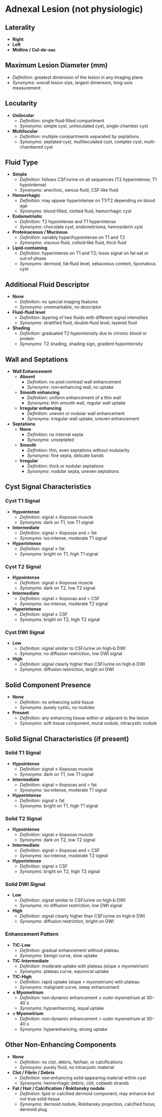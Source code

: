 # Adnexal Lesion (not physiologic)

## Laterality

- **Right**
- **Left**
- **Midline / Cul-de-sac**  

## Maximum Lesion Diameter (mm)

- *Definition*: greatest dimension of the lesion in any imaging plane  
- *Synonyms*: overall lesion size, largest dimension, long-axis measurement

## Locularity

- **Unilocular**  
  - *Definition*: single fluid‑filled compartment  
  - *Synonyms*: simple cyst, uniloculated cyst, single-chamber cyst  
- **Multilocular**  
  - *Definition*: multiple compartments separated by septations  
  - *Synonyms*: septated cyst, multiloculated cyst, complex cyst, multi-chambered cyst  

## Fluid Type

- **Simple**  
  - *Definition*: follows CSF/urine on all sequences (T2 hyperintense; T1 hypointense)  
  - *Synonyms*: anechoic, serous fluid, CSF‑like fluid  
- **Hemorrhagic**  
  - *Definition*: may appear hyperintense on T1/T2 depending on blood age  
  - *Synonyms*: blood‑filled, clotted fluid, hemorrhagic cyst  
- **Endometriotic**  
  - *Definition*: T2 hypointense and T1 hyperintense  
  - *Synonyms*: chocolate cyst, endometrioma, hemosiderin cyst  
- **Proteinaceous / Mucinous**  
  - *Definition*: variably hyper/hypointense on T1 and T2  
  - *Synonyms*: viscous fluid, colloid‑like fluid, thick fluid  
- **Lipid‑containing**  
  - *Definition*: hyperintense on T1 and T2; loses signal on fat‑sat or out‑of‑phase  
  - *Synonyms*: dermoid, fat‑fluid level, sebaceous content, lipomatous cyst  

## Additional Fluid Descriptor

- **None**  
  - *Definition*: no special imaging features  
  - *Synonyms*: unremarkable, no descriptor  
- **Fluid‑fluid level**  
  - *Definition*: layering of two fluids with different signal intensities  
  - *Synonyms*: stratified fluid, double‑fluid level, layered fluid  
- **Shading**  
  - *Definition*: graduated T2 hypointensity due to chronic blood or protein  
  - *Synonyms*: T2 shading, shading sign, gradient hypointensity  

## Wall and Septations

- **Wall Enhancement**  
  - **Absent**  
    - *Definition*: no post‑contrast wall enhancement  
    - *Synonyms*: non‑enhancing wall, no uptake  
  - **Smooth enhancing**  
    - *Definition*: uniform enhancement of a thin wall  
    - *Synonyms*: thin smooth wall, regular wall uptake  
  - **Irregular enhancing**  
    - *Definition*: uneven or nodular wall enhancement  
    - *Synonyms*: irregular wall uptake, uneven enhancement  
- **Septations**  
  - **None**  
    - *Definition*: no internal septa  
    - *Synonyms*: unseptated  
  - **Smooth**  
    - *Definition*: thin, even septations without nodularity  
    - *Synonyms*: fine septa, delicate bands  
  - **Irregular**  
    - *Definition*: thick or nodular septations  
    - *Synonyms*: nodular septa, uneven septations  

## Cyst Signal Characteristics

### Cyst T1 Signal

- **Hypointense**  
  - *Definition*: signal ≤ iliopsoas muscle  
  - *Synonyms*: dark on T1, low T1 signal  
- **Intermediate**  
  - *Definition*: signal > iliopsoas and < fat  
  - *Synonyms*: iso‑intense, moderate T1 signal  
- **Hyperintense**  
  - *Definition*: signal ≥ fat  
  - *Synonyms*: bright on T1, high T1 signal  

### Cyst T2 Signal

- **Hypointense**  
  - *Definition*: signal ≤ iliopsoas muscle  
  - *Synonyms*: dark on T2, low T2 signal  
- **Intermediate**  
  - *Definition*: signal > iliopsoas and < CSF  
  - *Synonyms*: iso‑intense, moderate T2 signal  
- **Hyperintense**  
  - *Definition*: signal ≥ CSF  
  - *Synonyms*: bright on T2, high T2 signal  

### Cyst DWI Signal

- **Low**  
  - *Definition*: signal similar to CSF/urine on high‑b DWI  
  - *Synonyms*: no diffusion restriction, low DWI signal  
- **High**  
  - *Definition*: signal clearly higher than CSF/urine on high‑b DWI  
  - *Synonyms*: diffusion restriction, bright on DWI  

## Solid Component Presence

- **None**  
  - *Definition*: no enhancing solid tissue  
  - *Synonyms*: purely cystic, no nodules  
- **Present**  
  - *Definition*: any enhancing tissue within or adjacent to the lesion  
  - *Synonyms*: soft tissue component, mural nodule, intracystic nodule  

## Solid Signal Characteristics (if present)

### Solid T1 Signal

- **Hypointense**  
  - *Definition*: signal ≤ iliopsoas muscle  
  - *Synonyms*: dark on T1, low T1 signal  
- **Intermediate**  
  - *Definition*: signal > iliopsoas and < fat  
  - *Synonyms*: iso‑intense, moderate T1 signal  
- **Hyperintense**  
  - *Definition*: signal ≥ fat  
  - *Synonyms*: bright on T1, high T1 signal  

### Solid T2 Signal

- **Hypointense**  
  - *Definition*: signal ≤ iliopsoas muscle  
  - *Synonyms*: dark on T2, low T2 signal  
- **Intermediate**  
  - *Definition*: signal > iliopsoas and < CSF  
  - *Synonyms*: iso‑intense, moderate T2 signal  
- **Hyperintense**  
  - *Definition*: signal ≥ CSF  
  - *Synonyms*: bright on T2, high T2 signal  

### Solid DWI Signal

- **Low**  
  - *Definition*: signal similar to CSF/urine on high‑b DWI  
  - *Synonyms*: no diffusion restriction, low DWI signal  
- **High**  
  - *Definition*: signal clearly higher than CSF/urine on high‑b DWI  
  - *Synonyms*: diffusion restriction, bright on DWI  

### Enhancement Pattern

- **TIC‑Low**  
  - *Definition*: gradual enhancement without plateau  
  - *Synonyms*: benign curve, slow uptake  
- **TIC‑Intermediate**  
  - *Definition*: moderate uptake with plateau (slope ≤ myometrium)  
  - *Synonyms*: plateau curve, equivocal uptake  
- **TIC‑High**  
  - *Definition*: rapid uptake (slope > myometrium) with plateau  
  - *Synonyms*: malignant curve, steep enhancement  
- **≤ Myometrium**  
  - *Definition*: non‑dynamic enhancement ≤ outer myometrium at 30–40 s  
  - *Synonyms*: hypoenhancing, equal uptake  
- **> Myometrium**  
  - *Definition*: non‑dynamic enhancement > outer myometrium at 30–40 s  
  - *Synonyms*: hyperenhancing, strong uptake  

## Other Non‑Enhancing Components

- **None**  
  - *Definition*: no clot, debris, fat/hair, or calcifications  
  - *Synonyms*: purely fluid, no intracystic material  
- **Clot / Fibrin / Debris**  
  - *Definition*: non‑enhancing solid‑appearing material within cyst  
  - *Synonyms*: hemorrhagic debris, clot, cobweb strands  
- **Fat / Hair / Calcification / Rokitansky nodule**  
  - *Definition*: lipid or calcified dermoid component; may enhance but not true solid tissue  
  - *Synonyms*: dermoid nodule, Rokitansky projection, calcified focus, dermoid plug  
